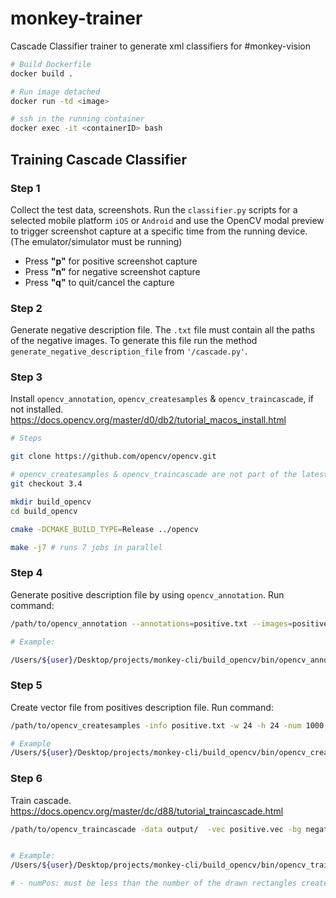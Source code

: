 # monkey-trainer
Cascade Classifier trainer to generate xml classifiers for #monkey-vision


```bash
# Build Dockerfile
docker build .

# Run image detached
docker run -td <image>

# ssh in the running container
docker exec -it <containerID> bash

```


## Training Cascade Classifier

### Step 1
Collect the test data, screenshots.
Run the `classifier.py` scripts for a selected mobile platform `iOS` or `Android` and use the OpenCV modal preview to trigger screenshot capture at a specific time from the running device. (The emulator/simulator must be running)


- Press **"p"** for positive screenshot capture
- Press **"n"** for negative screenshot capture
- Press **"q"** to quit/cancel the capture

### Step 2 
Generate negative description file.
The `.txt` file must contain all the paths of the negative images.
To generate this file run the method `generate_negative_description_file` from `'/cascade.py'`.

### Step 3 
Install `opencv_annotation`, `opencv_createsamples` & `opencv_traincascade`, if not installed.
https://docs.opencv.org/master/d0/db2/tutorial_macos_install.html

```bash
# Steps

git clone https://github.com/opencv/opencv.git

# opencv_createsamples & opencv_traincascade are not part of the latest release
git checkout 3.4

mkdir build_opencv
cd build_opencv

cmake -DCMAKE_BUILD_TYPE=Release ../opencv

make -j7 # runs 7 jobs in parallel
```

### Step 4 
Generate positive description file by using `opencv_annotation`.
Run command:

```bash
/path/to/opencv_annotation --annotations=positive.txt --images=positiveDir/

# Example:

/Users/${user}/Desktop/projects/monkey-cli/build_opencv/bin/opencv_annotation --annotations=positive.txt --images=positive/
```

### Step 5
Create vector file from positives description file.
Run command:

```bash
/path/to/opencv_createsamples -info positive.txt -w 24 -h 24 -num 1000 -vec positive.vec

# Example
/Users/${user}/Desktop/projects/monkey-cli/build_opencv/bin/opencv_createsamples -info positive.txt -w 24 -h 24 -num 1000 -vec positive.vec
```

### Step 6
Train cascade.
https://docs.opencv.org/master/dc/d88/tutorial_traincascade.html

```bash
/path/to/opencv_traincascade -data output/  -vec positive.vec -bg negative.txt -w 24 -h 24 -numPos 15 -numNeg 100 -numStages 10


# Example:
/Users/${user}/Desktop/projects/monkey-cli/build_opencv/bin/opencv_traincascade -data output/  -vec positive.vec -bg negative.txt -w 24 -h 24 -numPos 15 -numNeg 100 -numStages 10

# - numPos: must be less than the number of the drawn rectangles created in Step 5. 
 
```
